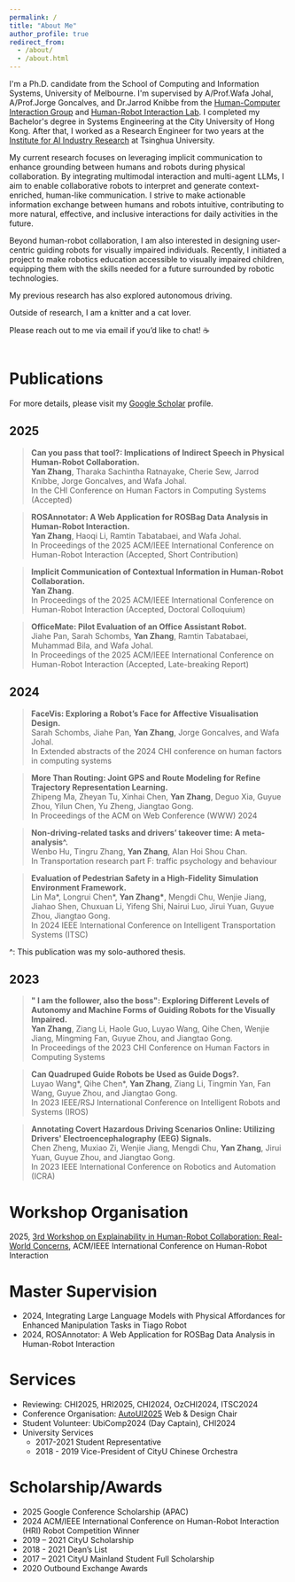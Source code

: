 ```yaml
---
permalink: /
title: "About Me"
author_profile: true
redirect_from: 
  - /about/
  - /about.html
---
```


I'm a Ph.D. candidate from the School of Computing and Information Systems, University of Melbourne. I'm supervised by A/Prof.Wafa Johal, A/Prof.Jorge Goncalves, and Dr.Jarrod Knibbe from the [Human-Computer Interaction Group](https://cis.unimelb.edu.au/hci) and [Human-Robot Interaction Lab](https://chri-lab.github.io/).
I completed my Bachelor's degree in Systems Engineering at the City University of Hong Kong. After that, I worked as a Research Engineer for two years at the [Institute for AI Industry Research](https://air.tsinghua.edu.cn/en/) at Tsinghua University.

My current research focuses on leveraging implicit communication to enhance grounding between humans and robots during physical collaboration. By integrating multimodal interaction and multi-agent LLMs, I aim to enable collaborative robots to interpret and generate context-enriched, human-like communication. I strive to make actionable information exchange between humans and robots intuitive, contributing to more natural, effective, and inclusive interactions for daily activities in the future.

Beyond human-robot collaboration, I am also interested in designing user-centric guiding robots for visually impaired individuals. Recently, I initiated a project to make robotics education accessible to visually impaired children, equipping them with the skills needed for a future surrounded by robotic technologies.

My previous research has also explored autonomous driving.

Outside of research, I am a knitter and a cat lover.

Please reach out to me via email if you’d like to chat! ☕
<br/><br/>

Publications
======
For more details, please visit my [Google Scholar](https://scholar.google.com/citations?user=CyIEsPgAAAAJ&hl=EN) profile.

2025
------
>**Can you pass that tool?: Implications of Indirect Speech in Physical Human-Robot Collaboration.**<br>
>**Yan Zhang**, Tharaka Sachintha Ratnayake, Cherie Sew, Jarrod Knibbe, Jorge Goncalves, and Wafa Johal.<br>
>In the CHI Conference on Human Factors in Computing Systems (Accepted)

>**ROSAnnotator: A Web Application for ROSBag Data Analysis in Human-Robot Interaction.**<br>
>**Yan Zhang**, Haoqi Li, Ramtin Tabatabaei, and Wafa Johal.<br>
>In Proceedings of the 2025 ACM/IEEE International Conference on Human-Robot Interaction (Accepted, Short Contribution)

>**Implicit Communication of Contextual Information in Human-Robot Collaboration.**<br>
>**Yan Zhang**.<br>
>In Proceedings of the 2025 ACM/IEEE International Conference on Human-Robot Interaction (Accepted, Doctoral Colloquium)

>**OfficeMate: Pilot Evaluation of an Office Assistant Robot.**<br>
>Jiahe Pan, Sarah Schombs, **Yan Zhang**, Ramtin Tabatabaei, Muhammad Bila, and Wafa Johal.<br>
>In Proceedings of the 2025 ACM/IEEE International Conference on Human-Robot Interaction (Accepted, Late-breaking Report)

2024
------
>**FaceVis: Exploring a Robot’s Face for Affective Visualisation Design.**<br>
>Sarah Schombs, Jiahe Pan, **Yan Zhang**, Jorge Goncalves, and Wafa Johal.<br>
>In Extended abstracts of the 2024 CHI conference on human factors in computing systems

>**More Than Routing: Joint GPS and Route Modeling for Refine Trajectory Representation Learning.**<br>
>Zhipeng Ma, Zheyan Tu, Xinhai Chen, **Yan Zhang**, Deguo Xia, Guyue Zhou, Yilun Chen, Yu Zheng, Jiangtao Gong.<br>
>In Proceedings of the ACM on Web Conference (WWW) 2024

>**Non-driving-related tasks and drivers’ takeover time: A meta-analysis^.**<br>
>Wenbo Hu, Tingru Zhang, **Yan Zhang**, Alan Hoi Shou Chan.<br>
>In Transportation research part F: traffic psychology and behaviour<br>

>**Evaluation of Pedestrian Safety in a High-Fidelity Simulation Environment Framework.**<br>
>Lin Ma&#42;, Longrui Chen&#42;, **Yan Zhang&#42;**, Mengdi Chu, Wenjie Jiang, Jiahao Shen, Chuxuan Li, Yifeng Shi, Nairui Luo, Jirui Yuan, Guyue Zhou, Jiangtao Gong.<br>
>In 2024 IEEE International Conference on Intelligent Transportation Systems (ITSC)

^: This publication was my solo-authored thesis.

2023
------
>**" I am the follower, also the boss": Exploring Different Levels of Autonomy and Machine Forms of Guiding Robots for the Visually Impaired.**<br>
>**Yan Zhang**, Ziang Li, Haole Guo, Luyao Wang, Qihe Chen, Wenjie Jiang, Mingming Fan, Guyue Zhou, and Jiangtao Gong.<br>
>In Proceedings of the 2023 CHI Conference on Human Factors in Computing Systems  

>**Can Quadruped Guide Robots be Used as Guide Dogs?.**<br>
>Luyao Wang&#42;, Qihe Chen&#42;, **Yan Zhang**, Ziang Li, Tingmin Yan, Fan Wang, Guyue Zhou, and Jiangtao Gong.<br>
>In 2023 IEEE/RSJ International Conference on Intelligent Robots and Systems (IROS)

>**Annotating Covert Hazardous Driving Scenarios Online: Utilizing Drivers' Electroencephalography (EEG) Signals.**<br>
>Chen Zheng, Muxiao Zi, Wenjie Jiang, Mengdi Chu, **Yan Zhang**, Jirui Yuan, Guyue Zhou, and Jiangtao Gong.<br>
>In 2023 IEEE International Conference on Robotics and Automation (ICRA)

Workshop Organisation
======
2025, [3rd Workshop on Explainability in Human-Robot Collaboration: Real-World Concerns](https://sites.google.com/view/x-hri/home?authuser=0), ACM/IEEE International Conference on Human-Robot Interaction

Master Supervision
======
* 2024, Integrating Large Language Models with Physical Affordances for Enhanced Manipulation Tasks in Tiago Robot
* 2024, ROSAnnotator: A Web Application for ROSBag Data Analysis in Human-Robot Interaction

Services
======
* Reviewing: CHI2025, HRI2025, CHI2024, OzCHI2024, ITSC2024
* Conference Organisation: [AutoUI2025](https://www.auto-ui.org/25/) Web & Design Chair
* Student Volunteer: UbiComp2024 (Day Captain), CHI2024
* University Services
  * 2017-2021 Student Representative
  * 2018 - 2019 Vice-President of CityU Chinese Orchestra

Scholarship/Awards
======
* 2025 Google Conference Scholarship (APAC)
* 2024 ACM/IEEE International Conference on Human-Robot Interaction (HRI) Robot Competition Winner
* 2019 – 2021 CityU Scholarship
* 2018 - 2021 Dean’s List
* 2017 – 2021 CityU Mainland Student Full Scholarship
* 2020 Outbound Exchange Awards


